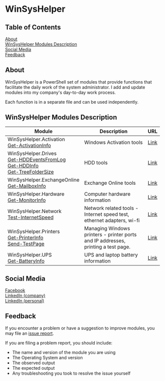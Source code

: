 # WinSysHelper

## Table of Contents

[About](#about)  
[WinSysHelper Modules Description](#winsyshelper-modules-description)  
[Social Media](#social-media)  
[Feedback](#feedback)  

## About
WinSysHelper is a PowerShell set of modules that provide functions that facilitate the daily work of the system administrator. I add and update modules into my company's day-to-day work process.

Each function is in a separate file and can be used independently.

## WinSysHelper Modules Description

<table>
    <thead>
        <tr>
            <th>Module</th>
            <th>Description</th>
            <th>URL</th>
        </tr>
    </thead>
    <tbody>
        <tr>
        <tr>
            <td>WinSysHelper.Activation<br>
            <a href="https://github.com/unguzov/WinSysHelper/blob/main/modules/WinSysHelper.Activation/public/Get-ActivationInfo.ps1">Get-ActivationInfo</a>
            </td>
            <td>Windows Activation tools</td>
            <td><a href="https://github.com/unguzov/WinSysHelper/blob/main/modules/WinSysHelper.Activation">Link</a></td>
        </tr>
            <td>WinSysHelper.Drives<br>
            <a href="https://github.com/unguzov/WinSysHelper/blob/main/modules/WinSysHelper.Drives/public/Get-HDDEventsFromLog.ps1">Get-HDDEventsFromLog</a><br>
            <a href="https://github.com/unguzov/WinSysHelper/blob/main/modules/WinSysHelper.Drives/public/Get-HDDInfo.ps1">Get-HDDInfo</a><br>
            <a href="https://github.com/unguzov/WinSysHelper/blob/main/modules/WinSysHelper.Drives/public/Get-TreeFolderSize.ps1">Get-TreeFolderSize</a>
            </td>
            <td>HDD tools</td>
            <td><a href="https://github.com/unguzov/WinSysHelper/tree/main/modules/WinSysHelper.Drives">Link</a></td>
        </tr>
        <tr>
            <td>WinSysHelper.ExchangeOnline<br>
            <a href="https://github.com/unguzov/WinSysHelper/tree/main/modules/WinSysHelper.ExchangeOnline/public/Get-MailboxInfo.ps1">Get-MailboxInfo</a></td>
            <td>Exchange Online tools</td>
            <td><a href="https://github.com/unguzov/WinSysHelper/blob/main/modules/WinSysHelper.ExchangeOnline">Link</a></td>
        </tr>
        <tr>
            <td>WinSysHelper.Hardware<br>
            <a href="https://github.com/unguzov/WinSysHelper/blob/main/modules/WinSysHelper.Hardware/public/Get-MonitorInfo.ps1">Get-MonitorInfo</a></td>
            <td>Computer hardware information</td>
            <td><a href="https://github.com/unguzov/WinSysHelper/tree/main/modules/WinSysHelper.Hardware">Link</a></td>
        </tr>
        <tr>
            <td>WinSysHelper.Network<br>
            <a href="https://github.com/unguzov/WinSysHelper/blob/main/modules/WinSysHelper.Network/public/Test-InternetSpeed.ps1">Test-InternetSpeed</a></td>
            <td>Network related tools - Internet speed test, ethernet adapters, wi-fi</td>
            <td><a href="https://github.com/unguzov/WinSysHelper/tree/main/modules/WinSysHelper.Network">Link</a></td>
        </tr>
        <tr>
            <td>WinSysHelper.Printers<br>
            <a href="https://github.com/unguzov/WinSysHelper/blob/main/modules/WinSysHelper.Printers/public/Get-PrinterInfo.ps1">Get-PrinterInfo</a><br>
            <a href="https://github.com/unguzov/WinSysHelper/blob/main/modules/WinSysHelper.Printers/public/Send-TestPage.ps1">Send-TestPage</a>
            </td>
            <td>Managing Windows printers - printer ports and IP addresses, printing a test page.</td>
            <td><a href="https://github.com/unguzov/WinSysHelper/tree/main/modules/WinSysHelper.Printers">Link</a></td>
        </tr>
        <tr>
            <td>WinSysHelper.UPS<br>
            <a href="https://github.com/unguzov/WinSysHelper/blob/main/modules/WinSysHelper.UPS/public/Get-BatteryInfo.ps1">Get-BatteryInfo</a></td>
            <td>UPS and laptop battery information</td>
            <td><a href="https://github.com/unguzov/WinSysHelper/tree/main/modules/WinSysHelper.UPS">Link</a></td>
        </tr>
<!--
        <tr>
            <td>XXX<br>
            <a href="XXX">YYY</a></td>
            <td>XXX</td>
            <td><a href="XXX">Link</a></td>
        </tr>
-->        
    </tbody>
</table>

## Social Media
[Facebook](https://www.facebook.com/ProcompExpress)  
[LinkedIn (company)](https://www.linkedin.com/company/procomp-express/)  
[LinkedIn (personal)](https://www.linkedin.com/in/nikolay-unguzov/)  


## Feedback
If you encounter a problem or have a suggestion to improve modules, you may file an [issue report](https://github.com/unguzov/WinSysHelper/issues/).

If you are filing a problem report, you should include:
* The name and version of the module you are using
* The Operating System and version
* The observed output
* The expected output
* Any troubleshooting you took to resolve the issue yourself


